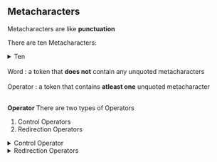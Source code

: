  ## Metacharacters

 Metacharacters are like **punctuation**

 There are ten Metacharacters:

 <details>
<summary>Ten</summary>
1. | <br>
2. & <br>
3. ; <br>
4. () <br>
5. <> <br>
6. space, tab and newline
</details>
<br>
Word : a token that <strong>does not</strong> contain any unquoted metacharacters
<br><br>
Operator : a token that contains <strong>atleast one</strong> unquoted metacharacter
<br><br>


**Operator**
There are two types of Operators
1. Control Operators
2. Redirection Operators

<details>
<summary>Control Operator</summary>
1. Newline <br>
2. | <br>
3. || <br>
4. & <br>
5. && <br>
6. ; <br>
7. ;; <br>
8. ;& <br>
9. ;;&  <br>
10. |& <br>
11. ( <br>
12. ) <br>
</details>

<details>
<summary>Redirection Operators</summary>
1. < <br>
2. > <br>
3. << <br>
4. >> <br> 
5. <& <br>
6. >| <br>
7. <<- <br>
8. <> <br>
9. >&  <br>
</details>


